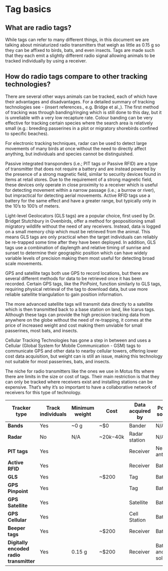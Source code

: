 
# Tag basics


## What are radio tags?

While tags can refer to many different things, in this document we are
talking about miniaturized radio transmitters that weigh as little as
0.15 g so they can be affixed to birds, bats, and even insects. Tags are
made such that they each emit a slightly different radio signal allowing
animals to be tracked individually by using a receiver.

## How do radio tags compare to other tracking technologies?

There are several other ways animals can be tracked, each of which have
their advantages and disadvantages. For a detailed summary of tracking
technologies see - (insert references., e.g. Bridge et al.,). The first
method of tracking was through banding/ringing which is still done to
this day, but it is unreliable with a very low recapture rate. Colour
banding can be very effective for tracking certain species where the
search area is relatively small (e.g.: breeding passerines in a plot or
migratory shorebirds confined to specific beaches).

For electronic tracking techniques, radar can be used to detect large
movements of many birds at once without the need to directly affect
anything, but individuals and species cannot be distinguished.

Passive integrated transponders (i.e.; PIT tags or Passive RFID) are a
type of transmitter that does not require a battery and are instead
powered by the presence of a strong magnetic field, similar to security
devices found in items at retail stores. Due to the requirement of a
strong magnetic field, these devices only operate in close proximity to
a receiver which is useful for detecting movement within a narrow
passage (i.e.; a burrow or river), but impractical for detecting aerial
movements. Active RFID tags use a battery for the same effect and have a
greater range, but typically only in the 10’s to 100’s of meters.

Light-level Geolocators (GLS tags) are a popular choice, first used by
Dr. Bridget Stutchbury in Ovenbirds, offer a method for
geopositioning small migratory wildlife without the need of any
receivers. Instead, data is logged on a small memory chip which must be
retrieved from the animal. This means GLS tags are only practical when
the target individuals can reliably be re-trapped some time after they
have been deployed. In addition, GLS tags use a combination of daylength
and relative timing of sunrise and sunset to determine their geographic
position which can have widely variable levels of precision making them
most useful for detecting broad scale movements.

GPS and satellite tags both use GPS to record locations, but there are
several different methods for data to be retrieved once it has been
recorded. Certain GPS tags, like the PinPoint, function similarly to GLS
tags, requiring physical retrieval of the tag to download data, but use
more reliable satellite triangulation to gain position information.

The more advanced satellite tags will transmit data directly to a
satellite which is then transmitted back to a base station on land, like
Icarus tags. Although these tags can provide the high precision tracking
data from anywhere on the globe without the need of re-trapping, it
comes at the price of increased weight and cost making them unviable for
small passerines, most bats, and insects.

Cellular Tracking Technologies has gone a step in between and uses a
Cellular (Global System for Mobile Communication - GSM) tags to
communicate GPS and other data to nearby cellular towers,
offering lower cost data acquisition, but weight can is still an issue,
making this technology not suitable for most passerines, bats, and
insects.

The niche for radio transmitters like the ones we use in Motus fits
where there are limits in the size or cost of tags. Their main
restriction is that they can only be tracked where receivers exist and
installing stations can be expensive. That’s why it’s so important to
have a collaborative network of receivers for this type of technology.

| **Tracker type**                        | **Track individuals** | **Minimum weight** | **Cost**                | **Data acquired by** | **Power source**      |
|-----------------------------------------|-----------------------|--------------------|-------------------------|----------------------|-----------------------|
| **Bands**                               | Yes                   | \~0 g              | \~$0                    | Bander               | N/A                   |
| **Radar**                               | No                    | N/A                | \~$20k-$40k             | Radar station        | N/A                   |
| **PIT tags**                            | Yes                   |                    |                         | Receiver             | Nearby antenna        |
| **Active RFID**                         | Yes                   |                    |                         | Receiver             | Battery               |
| **GLS**                                 | Yes                   |                    | \~$200                  | Tag                  | Battery               |
| **GPS Pinpoint**                        | Yes                   |                    |                         | Tag                  | Battery               |
| **GPS Satellite**                       | Yes                   |                    |                         | Satellite            | Battery               |
| **GPS Cellular**                        | Yes                   |                    |                         | Cell Station         | Battery               |
| **Beeper tags**                         | Yes                   |                    | \~$200                  | Receiver             | Battery               |
| **Digitally encoded radio transmitter** | Yes                   | 0.15 g             | \~$200                  | Receiver             | Battery and/or solar  |
